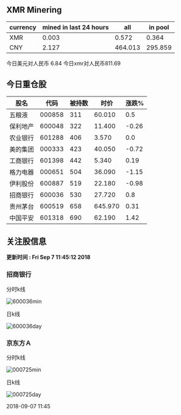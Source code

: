 ## XMR Minering

|currency|mined in last 24 hours|all|in pool|
|---|---|---|---|
|XMR|0.003|0.572|0.364|
|CNY|2.127|464.013|295.859|

今日美元对人民币 6.84	今日xmr对人民币811.69


## 今日重仓股 

|股名|代码|被持数|时价|涨跌%|
|---|---|---|---|---|
|五粮液|000858|311|60.010|0.5|
|保利地产|600048|322|11.400|-0.26|
|农业银行|601288|406|3.570|0.0|
|美的集团|000333|423|40.050|-0.72|
|工商银行|601398|442|5.340|0.19|
|格力电器|000651|504|36.090|-1.15|
|伊利股份|600887|519|22.180|-0.98|
|招商银行|600036|530|27.720|0.8|
|贵州茅台|600519|658|645.970|0.31|
|中国平安|601318|690|62.190|1.42|

## 关注股信息
**更新时间 : Fri Sep  7 11:45:12 2018**
### 招商银行 
分时k线

![600036min](http://image.sinajs.cn/newchart/min/n/sh600036.gif)

日k线

![600036day](http://image.sinajs.cn/newchart/daily/n/sh600036.gif)

### 京东方Ａ 
分时k线

![000725min](http://image.sinajs.cn/newchart/min/n/sz000725.gif)

日k线

![000725day](http://image.sinajs.cn/newchart/daily/n/sz000725.gif)

2018-09-07 11:45